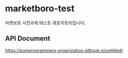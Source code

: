 # marketboro-test
마켓보로 사전과제 테스트 레포지토리입니다.

## API Document
https://eomprogrammers-organization.gitbook.io/untitled/
